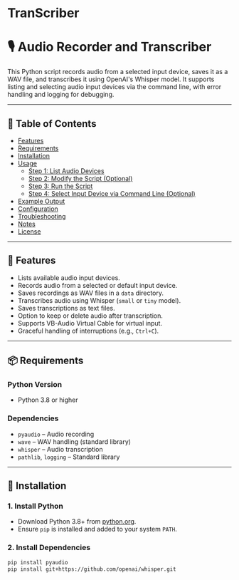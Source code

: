 # TranScriber
# 🎙️ Audio Recorder and Transcriber

This Python script records audio from a selected input device, saves it as a WAV file, and transcribes it using OpenAI's Whisper model. It supports listing and selecting audio input devices via the command line, with error handling and logging for debugging.

---

## 📑 Table of Contents
- [Features](#features)
- [Requirements](#requirements)
- [Installation](#installation)
- [Usage](#usage)
  - [Step 1: List Audio Devices](#step-1-list-audio-devices)
  - [Step 2: Modify the Script (Optional)](#step-2-modify-the-script-optional)
  - [Step 3: Run the Script](#step-3-run-the-script)
  - [Step 4: Select Input Device via Command Line (Optional)](#step-4-select-input-device-via-command-line-optional)
- [Example Output](#example-output)
- [Configuration](#configuration)
- [Troubleshooting](#troubleshooting)
- [Notes](#notes)
- [License](#license)

---

## 🚀 Features
- Lists available audio input devices.
- Records audio from a selected or default input device.
- Saves recordings as WAV files in a `data` directory.
- Transcribes audio using Whisper (`small` or `tiny` model).
- Saves transcriptions as text files.
- Option to keep or delete audio after transcription.
- Supports VB-Audio Virtual Cable for virtual input.
- Graceful handling of interruptions (e.g., `Ctrl+C`).

---

## 📦 Requirements

### Python Version
- Python 3.8 or higher

### Dependencies
- `pyaudio` – Audio recording
- `wave` – WAV handling (standard library)
- `whisper` – Audio transcription
- `pathlib`, `logging` – Standard library

---

## 🔧 Installation

### 1. Install Python
- Download Python 3.8+ from [python.org](https://www.python.org/downloads/).
- Ensure `pip` is installed and added to your system `PATH`.

### 2. Install Dependencies
```bash
pip install pyaudio
pip install git+https://github.com/openai/whisper.git
